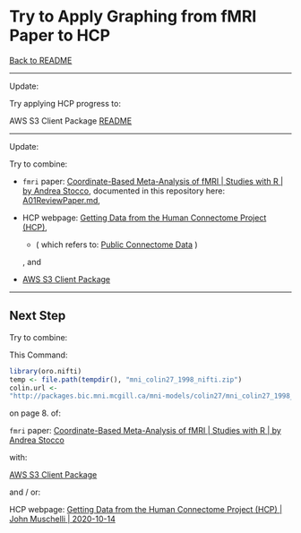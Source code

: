 # Try to Apply Graphing from fMRI Paper to HCP

[Back to README](/)

____

Update:

Try applying HCP progress to:

AWS S3 Client Package [README](https://cran.r-project.org/web/packages/aws.s3/readme/README.html)

____

Update:

Try to combine:

- `fmri` paper: [Coordinate-Based Meta-Analysis of fMRI | Studies with R | by Andrea Stocco](https://journal.r-project.org/archive/2014/RJ-2014-020/RJ-2014-020.pdf), documented in this repository here: [A01ReviewPaper.md](/Documentation/05post20240510at1748hours/A01ReviewPaper.md), 

- HCP webpage: [Getting Data from the Human Connectome Project (HCP)](https://cran.r-project.org/web/packages/neurohcp/vignettes/hcp.html), 

    -    ( which refers to: [Public Connectome Data](https://db.humanconnectome.org/) )

    , and

- [AWS S3 Client Package](https://cran.r-project.org/web/packages/aws.s3/readme/README.html)

____


## Next Step

Try to combine:

This Command:

```r
library(oro.nifti)
temp <- file.path(tempdir(), "mni_colin27_1998_nifti.zip")
colin.url <-
"http://packages.bic.mni.mcgill.ca/mni-models/colin27/mni_colin27_1998_nifti.zip"
```

on page 8. of:

`fmri` paper: [Coordinate-Based Meta-Analysis of fMRI | Studies with R | by Andrea Stocco](https://journal.r-project.org/archive/2014/RJ-2014-020/RJ-2014-020.pdf)


with:

[AWS S3 Client Package](https://cran.r-project.org/web/packages/aws.s3/readme/README.html)

and / or:

HCP webpage: [Getting Data from the Human Connectome Project (HCP) | John Muschelli | 2020-10-14](https://cran.r-project.org/web/packages/neurohcp/vignettes/hcp.html)

